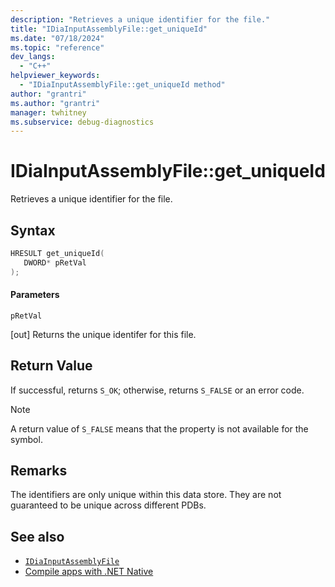 ```yaml
---
description: "Retrieves a unique identifier for the file."
title: "IDiaInputAssemblyFile::get_uniqueId"
ms.date: "07/18/2024"
ms.topic: "reference"
dev_langs:
  - "C++"
helpviewer_keywords:
  - "IDiaInputAssemblyFile::get_uniqueId method"
author: "grantri"
ms.author: "grantri"
manager: twhitney
ms.subservice: debug-diagnostics
---
```

# IDiaInputAssemblyFile::get_uniqueId

Retrieves a unique identifier for the file.

## Syntax

```C++
HRESULT get_uniqueId(
   DWORD* pRetVal
);
```

#### Parameters

 `pRetVal`

[out] Returns the unique identifer for this file.

## Return Value

 If successful, returns `S_OK`; otherwise, returns `S_FALSE` or an error code.

> [!NOTE]
> A return value of `S_FALSE` means that the property is not available for the symbol.

## Remarks

The identifiers are only unique within this data store. They are not guaranteed to be unique across different PDBs.

## See also

- [`IDiaInputAssemblyFile`](../../debugger/debug-interface-access/idiainputassemblyfile.md)
- [Compile apps with .NET Native](/windows/uwp/dotnet-native/)

